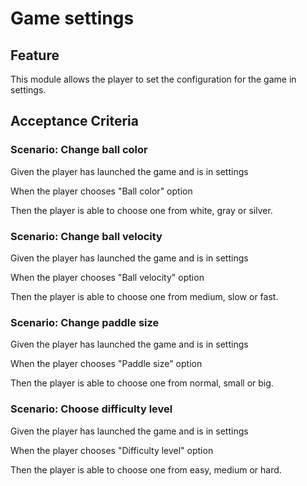 # Game settings

## Feature

This module allows the player to set the configuration for the game in settings.

## Acceptance Criteria

### Scenario: Change ball color

  Given the player has launched the game and is in settings

  When the player chooses "Ball color" option

  Then the player is able to choose one from white, gray or silver.

### Scenario: Change ball velocity

  Given the player has launched the game and is in settings

  When the player chooses "Ball velocity" option

  Then the player is able to choose one from medium, slow or fast.
  
### Scenario: Change paddle size
  
  Given the player has launched the game and is in settings

  When the player chooses "Paddle size" option

  Then the player is able to choose one from normal, small or big.
  
### Scenario: Choose difficulty level

  Given the player has launched the game and is in settings

  When the player chooses "Difficulty level" option

  Then the player is able to choose one from easy, medium or hard.
